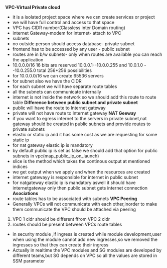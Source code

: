 **VPC-Virtual Private cloud**
- it is a isolated project space where we csn create services or project
- we will have full control and access to that space
- VPC has CIDR number(Classless inter Domain routing)
- internet Gateway-modem for internet- attach to VPC
- subnets
- no outside person should access database- private subnet
- frontend has to be accessed by any user - public subnet
- routes are in b/w subnets- only when routes are available you can reach the application
- 10.0.0.0/16 16 bits are reserved 10.0.0.1--10.0.0.255 and 10.0.1.0 --10.0.255.0 total 256*256 possibilities
- for 10.0.0.0/16 we can create 65536 servers
- for subnet also we have the CIDR
- for each subnet we will have separate route tables
- all the subnets can communicate internally
- internet is not inside the network so we should add this route to route table
**Difference between public subnet and private subnet**
- public will have the route to Internet gateway
- private will not have route to Internet gateway
**NAT Geeway**
-  if you want to egress internet to the servers in private subnet,nat gateway should be created in public subnets and provide routes to private subnets
- elastic or static ip and it has some cost as we are requesting for some static ip
- for nat gateway elastic ip is mandatory
- by default public ip is set as false we should add that option for public subnets in vpc(map_public_ip_on_launch)
- slice is the method which takes the continous output at mentioned indices
- we get output when we apply and when the resources are created
- internet gatewayy is responsible for internet in public subnet
- for natgateway elastic ip is mandatory aswell it should have internetgateway only then public subnet gets internet connection
**Asociations**
- route tables has to be associated with subnets
**VPC Peering**
- Generally VPCs will not communicate with each other,inorder to make them communicate the VPC should be attached via peering
1. VPC 1 cidr should be different ffrom VPC 2 cidr
2. routes should be present between VPCs route tables
- in security module ,if ingress is created while module development,user when using the module cannot add new ingresses,so we removed the ingresses so that they can create their ingress
- Actually in realtime the VPC modules and SG modules are developed by different teams,but SG depends on VPC so all the values are stored in SSM parameter
